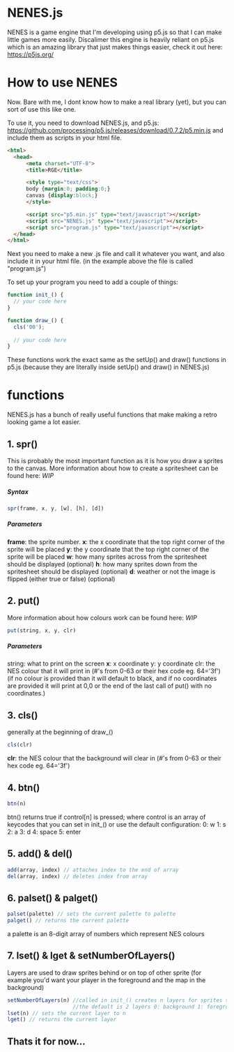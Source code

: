 # NENES.js

NENES is a game engine that I'm developing using p5.js so that I can make little games more easily.
Discalimer this engine is heavily reliant on p5.js which is an amazing library that just makes things easier, check it out here: https://p5js.org/

# How to use NENES

Now. Bare with me, I dont know how to make a real library (yet), but you can sort of use this like one.

To use it, you need to download NENES.js, and p5.js: https://github.com/processing/p5.js/releases/download/0.7.2/p5.min.js
and include them as scripts in your html file.
```html
<html>
  <head>
      <meta charset="UTF-8">
      <title>RGE</title>

      <style type="text/css">
      body {margin:0; padding:0;}
      canvas {display:block;}
      </style>

      <script src="p5.min.js" type="text/javascript"></script>
      <script src="NENES.js" type="text/javascript"></script>
      <script src="program.js" type="text/javascript"></script>
  </head>
</html>
```

Next you need to make a new .js file and call it whatever you want, and also include it in your html file.
(in the example above the file is called "program.js")

To set up your program you need to add a couple of things:
```javascript
function init_() {
  // your code here
}

function draw_() {
  cls('00');
  
  // your code here
}
```
These functions work the exact same as the setUp() and draw() functions in p5.js
(because they are literally inside setUp() and draw() in NENES.js)

# functions

NENES.js has a bunch of really useful functions that make making a retro looking game a lot easier.

## 1. spr()

This is probably the most important function as it is how you draw a sprites to the canvas.
More information about how to create a spritesheet can be found here: *WIP*

##### Syntax
```javascript
spr(frame, x, y, [w], [h], [d])
```
##### Parameters
**frame**: the sprite number.
**x**: the x coordinate that the top right corner of the sprite will be placed
**y**: the y coordinate that the top right corner of the sprite will be placed
**w**: how many sprites across from the spritesheet should be displayed (optional)
**h**: how many sprites down from the spritesheet should be displayed (optional)
**d**: weather or not the image is flipped (either true or false) (optional)

## 2. put()

More information about how colours work can be found here: *WIP*

```javascript
put(string, x, y, clr)
```
##### Parameters
string: what to print on the screen
**x**: x coordinate
y: y coordinate
clr: the NES colour that it will print in (#'s from 0-63 or their hex code eg. 64='3f')
(if no colour is provided than it will default to black, and if no coordinates are provided it will print at 0,0 or the end of the last call of put() with no coordinates.)

## 3. cls()

generally at the beginning of draw_()

```javascript
cls(clr)
```
**clr**: the NES colour that the background will clear in (#'s from 0-63 or their hex code eg. 64='3f')

## 4. btn()

```javascript
btn(n)
```

btn() returns true if control[n] is pressed; where control is an array of keycodes that you can set in init_()
or use the default configuration:
  0: w 1: s 2: a 3: d 4: space 5: enter

## 5. add() & del()
```javascript
add(array, index) // attaches index to the end of array
del(array, index) // deletes index from array
```

## 6. palset() & palget()
```javascript
palset(palette) // sets the current palette to palette
palget() // returns the current palette
```

a palette is an 8-digit array of numbers which represent NES colours

## 7. lset() & lget & setNumberOfLayers()
Layers are used to draw sprites behind or on top of other sprite 
(for example you'd want your player in the foreground and the map in the background)

```javascript
setNumberOfLayers(n) //called in init_() creates n layers for sprites to be drawn on
                     //the default is 2 layers 0: background 1: foreground
lset(n) // sets the current layer to n
lget() // returns the current layer
```

## Thats it for now...




